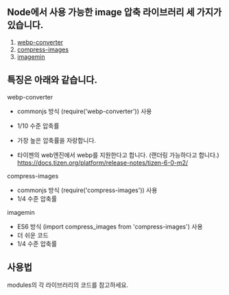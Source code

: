 ## Node에서 사용 가능한 image 압축 라이브러리 세 가지가 있습니다.

1. [webp-converter](https://www.npmjs.com/package/webp-converter)
2. [compress-images](https://www.npmjs.com/package/compress-images)
3. [imagemin](https://www.npmjs.com/package/imagemin)

## 특징은 아래와 같습니다.

webp-converter

- commonjs 방식 (require('webp-converter')) 사용
- 1/10 수준 압축률

- 가장 높은 압축률을 자랑합니다.
- 타이젠의 web엔진에서 webp를 지원한다고 합니다. (랜더링 가능하다고 합니다.)
  https://docs.tizen.org/platform/release-notes/tizen-6-0-m2/

compress-images

- commonjs 방식 (require('compress-images')) 사용
- 1/4 수준 압축률

imagemin

- ES6 방식 (import compress_images from 'compress-images') 사용
- 더 쉬운 코드
- 1/4 수준 압축률

## 사용법

modules의 각 라이브러리의 코드를 참고하세요.
